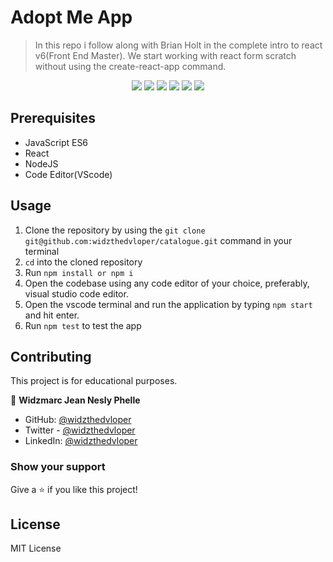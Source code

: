 # Adopt Me App

> In this repo i follow along with Brian Holt in the complete intro to react v6(Front End Master). We start working with react form scratch without using the create-react-app command.

<p align="center">
   <img src="https://img.shields.io/badge/Ubuntu-E95420?style=for-the-badge&logo=ubuntu&logoColor=white">
   <img src="https://img.shields.io/badge/GitHub-100000?style=for-the-badge&logo=github&logoColor=white">
   <img src="https://img.shields.io/badge/JavaScript-F7DF1E?style=for-the-badge&logo=javascript&logoColor=black" />
   <img src="https://img.shields.io/badge/HTML5-E34F26?style=for-the-badge&logo=html5&logoColor=white">
   <img src="https://img.shields.io/badge/React-20232A?style=for-the-badge&logo=react&logoColor=61DAFB">
   <img src=" 	https://img.shields.io/badge/CSS3-1572B6?style=for-the-badge&logo=css3&logoColor=white">
</p>

## Prerequisites

- JavaScript ES6
- React
- NodeJS
- Code Editor(VScode)

## Usage

1. Clone the repository by using the `git clone git@github.com:widzthedvloper/catalogue.git` command in your terminal
2. `cd` into the cloned repository
3. Run `npm install or npm i`
4. Open the codebase using any code editor of your choice, preferably, visual studio code editor.
5. Open the vscode terminal and run the application by typing `npm start` and hit enter.
6. Run `npm test` to test the app

## Contributing

This project is for educational purposes.

👤 **Widzmarc Jean Nesly Phelle**

- GitHub: [@widzthedvloper](https://github.com/widzthedvloper)
- Twitter - [@widzthedvloper](https://twitter.com/widzthedvloper)
- LinkedIn: [@widzthedvloper](https://www.linkedin.com/in/widzmarc-jean-nesly-phelle-252a26129/)

### Show your support

Give a ⭐️ if you like this project!

## License

MIT License
